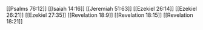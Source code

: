 [[Psalms 76:12]]
[[Isaiah 14:16]]
[[Jeremiah 51:63]]
[[Ezekiel 26:14]]
[[Ezekiel 26:21]]
[[Ezekiel 27:35]]
[[Revelation 18:9]]
[[Revelation 18:15]]
[[Revelation 18:21]]
